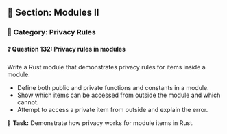 ## 📘 Section: Modules II  
### 🔹 Category: Privacy Rules  
#### ❓ Question 132: Privacy rules in modules

Write a Rust module that demonstrates privacy rules for items inside a module.

- Define both public and private functions and constants in a module.
- Show which items can be accessed from outside the module and which cannot.
- Attempt to access a private item from outside and explain the error.

🔧 **Task:** Demonstrate how privacy works for module items in Rust.
